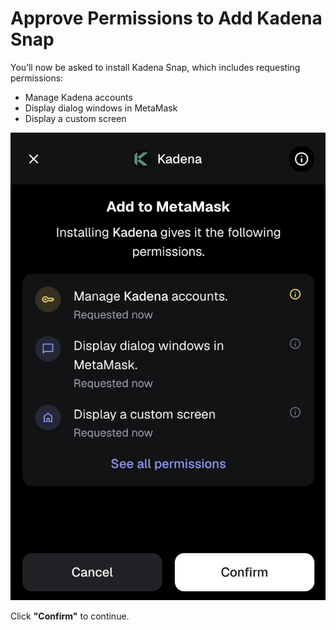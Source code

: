 # Approve Permissions to Add Kadena Snap

You’ll now be asked to install Kadena Snap, which includes requesting permissions:

- Manage Kadena accounts
- Display dialog windows in MetaMask
- Display a custom screen

![Add to MetaMask](../images/add-to-metamask.png)

Click **"Confirm"** to continue.
